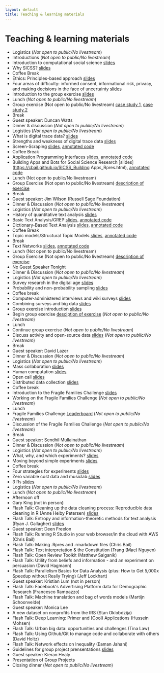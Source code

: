 ```yaml
---
layout: default
title: Teaching & learning materials
---
```


# Teaching & learning materials

- Logistics (*Not open to public/No livestream*)
- Introductions (*Not open to public/No livestream*)
- Introduction to computational social science [slides](https://github.com/compsocialscience/summer-institute/blob/master/2018/materials/day1-intro-ethics/02-intro-computational-social-science.pdf)
- Why SICSS? [slides](https://cbail.github.io/Why_SICSS.html)
- Coffee Break
- Ethics: Principles-based approach [slides](https://github.com/compsocialscience/summer-institute/blob/master/2018/materials/day1-intro-ethics/03-ethics.pdf)
- Four areas of difficulty: informed consent, informational risk, privacy, and making decisions in the face of uncertainty [slides](https://github.com/compsocialscience/summer-institute/blob/master/2018/materials/day1-intro-ethics/04-areas-of-difficulty.pdf)
- Introduction to the group exercise [slides](https://github.com/compsocialscience/summer-institute/blob/master/2018/materials/day1-intro-ethics/05-intro-group-exercise.pdf)
- Lunch (*Not open to public/No livestream*)
- Group exercise (Not open to public/No livestream) [case study 1](https://github.com/compsocialscience/summer-institute/blob/master/2018/materials/day1-intro-ethics/ethics_activity.pdf), [case study 2](https://bdes.datasociety.net/wp-content/uploads/2016/10/Patreon-Case-Study.pdf)
- Break
- Guest speaker: Duncan Watts
- Dinner & discussion (*Not open to public/No livestream*)
- Logistics (*Not open to public/No livestream*)
- What is digital trace data? [slides](https://cbail.github.io/SICSS_What_is_Digital_Trace.html)
- Strengths and weakness of digital trace data [slides](https://cbail.github.io/SICSS_strengths_weaknesses.html)
- Screen-Scraping [slides](https://cbail.github.io/SICSS_Screenscraping.html), [annotated code](https://cbail.github.io/SICSS_Screenscraping_in_R.html)
- Coffee Break
- Application Programming Interfaces [slides](https://cbail.github.io/SICSS_APIs.html), [annotated code](https://cbail.github.io/SICSS_APIs_markdown.html)
- Building Apps and Bots for Social Science Research [slides](https://cbail.github.io/SICSS_Building Apps_Rpres.html), [annotated code](https://cbail.github.io/SICSS_Building_Apps_and_Bots_for_Social_Science_Research.html)
- Lunch (Not open to public/No livestream)
- Group Exercise (Not open to public/No livestream) [description of exercise](https://cbail.github.io/SICSS_Group_Exercise_Day_2.html)
- Break
- Guest speaker: Jim Wilson (Russell Sage Foundation)
- Dinner & Discussion (*Not open to public/No livestream*)
- Logistics (*Not open to public/No livestream*)
- History of quantitative text analysis [slides](https://cbail.github.io/SICSS_History_Quantitative_Text.html)
- Basic Text Analysis/GREP [slides](https://cbail.github.io/SICSS_Basic_Text_Analysis_Slides.html), [annotated code](https://cbail.github.io/SICSS_Basic_Text_Analysis.html)
- Dictionary-Based Text Analysis [slides](https://cbail.github.io/SICSS_Dictionary_Based_Analysis_Slides.html), [annotated code](https://cbail.github.io/SICSS_Dictionary-Based_Text_Analysis.html)
- Coffee Break
- Topic models/Structural Topic Models [slides](https://cbail.github.io/TopicModelingRpres.html), [annotated code](https://cbail.github.io/SICSS_Topic_Modeling.html)
- Break
- Text Networks [slides](https://cbail.github.io/SICSS_Text_Networks_Rpres.html), [annotated code](https://cbail.github.io/SICSS_Text_Networks.html)
- Lunch (Not open to public/No livestream)
- Group Exercise (Not open to public/No livestream) [description of exercise](https://cbail.github.io/SICSS_Group_Exercise_Day_3.html)
- No Guest Speaker Tonight
- Dinner & Discussion (*Not open to public/No livestream*)
- Logistics (*Not open to public/No livestream*)
- Survey research in the digital age [slides](https://github.com/compsocialscience/summer-institute/blob/master/2018/materials/day4-surveys/01-survey-research-digital-age.pdf)
- Probability and non-probability sampling [slides](https://github.com/compsocialscience/summer-institute/blob/master/2018/materials/day4-surveys/02-nonprobability-sampling.pdf)
- Coffee break
- Computer-administered interviews and wiki surveys [slides](https://github.com/compsocialscience/summer-institute/blob/master/2018/materials/day4-surveys/03-computer-administered-interviews.pdf)
- Combining surveys and big data [slides](https://github.com/compsocialscience/summer-institute/blob/master/2018/materials/day4-surveys/04-combining-surveys-and-big-data.pdf)
- Group exercise introduction [slides](https://github.com/compsocialscience/summer-institute/blob/master/2018/materials/day4-surveys/05-intro-to-activity.pdf)
- Begin group exercise [desciption of exercise](https://github.com/compsocialscience/summer-institute/blob/master/2018/materials/day4-surveys/SICSS_survey_activity_2018.pdf) (*Not open to public/No livestream*)
- Lunch
- Continue group exercise (*Not open to public/No livestream*)
- Discuss activity and open-source data [slides](https://github.com/compsocialscience/summer-institute/blob/master/2018/materials/day4-surveys/06-intro-to-open-sourcing-data.pdf) (*Not open to public/No livestream*)
- Break
- Guest speaker: David Lazer
- Dinner & Discussion (*Not open to public/No livestream*)
- Logistics (*Not open to public/No livestream*)
- Mass collaboration [slides](https://github.com/compsocialscience/summer-institute/blob/master/2018/materials/day5-mass-collaboration/01-mass-collaboration.pdf)
- Human computation [slides](https://github.com/compsocialscience/summer-institute/blob/master/2018/materials/day5-mass-collaboration/02-human-computation.pdf)
- Open call [slides](https://github.com/compsocialscience/summer-institute/blob/master/2018/materials/day5-mass-collaboration/03-open-call.pdf)
- Distributed data collection [slides](https://github.com/compsocialscience/summer-institute/blob/master/2018/materials/day5-mass-collaboration/04-distributed-data-collection.pdf)
- Coffee break
- Introduction to the Fragile Families Challenge [slides](https://github.com/compsocialscience/summer-institute/blob/master/2018/materials/day5-mass-collaboration/05-ffchallenge_getting_started.pdf)
- Working on the Fragile Families Challenge (*Not open to public/No livestream*)
- Lunch
- Fragile Families Challenge [Leaderboard](https://codalab.fragilefamilieschallenge.org/competitions/23) (*Not open to public/No livestream*)
- Discussion of the Fragile Families Challenge (*Not open to public/No livestream*)
- Break
- Guest speaker: Sendhil Mullainathan
- Dinner & Discussion (*Not open to public/No livestream*)
- Logistics (*Not open to public/No livestream*)
- What, why, and which experiments? [slides](https://github.com/compsocialscience/summer-institute/blob/master/2018/materials/day6-experiments/01-what-why-which-experiments.pdf)
- Moving beyond simple experiments [slides](https://github.com/compsocialscience/summer-institute/blob/master/2018/materials/day6-experiments/02-moving-beyond-simple-experiments.pdf)
- Coffee break
- Four strategies for experiments [slides](https://github.com/compsocialscience/summer-institute/blob/master/2018/materials/day6-experiments/03-making-it-happen.pdf)
- Zero variable cost data and musiclab [slides](https://github.com/compsocialscience/summer-institute/blob/master/2018/materials/day6-experiments/04-zero-variable-cost.pdf)
- 3 Rs [slides](https://github.com/compsocialscience/summer-institute/blob/master/2018/materials/day6-experiments/05-three-rs.pdf)
- Logistics (*Not open to public/No livestream*)
- Lunch (*Not open to public/No livestream*)
- Afternoon off
- Gary King (not in person)
- Flash Talk: Cleaning up the data cleaning process: Reproducible data cleaning in R (Anne Helby Petersen) [slides](https://github.com/compsocialscience/summer-institute/tree/master/2018/materials/flash-talks/annehelbypetersen_datamaid_slides.pdf)
- Flash Talk: Entropy and information-theoretic methods for text analysis (Ryan J. Gallagher) [slides](https://github.com/compsocialscience/summer-institute/tree/master/2018/materials/flash-talks/2018-SICSS-InfoTheoryTextAnalysis-Gallagher.pdf)
- Guest speaker: Deen Freelon
- Flash Talk: Running R Studio in your web browser/in the cloud with AWS (Chris Bail)
- Flash Talk: Making .Rpres and .rmarkdown files (Chris Bail)
- Flash Talk: Text interpretation & the Constitution (Trang (Mae) Nguyen)
- Flash Talk: Open Review Toolkit (Matthew Salganik)
- Flash Talk: Utility from beliefs and information - and an experiment on persuasion (David Hagmann)
- Flash Talk: Parallelism Basics for Data Analysis (plus: How to Get 5,000x Speedup without Really Trying) (Jeff Lockhart)
- Guest speaker: Kristian Lum (not in person)
- Flash Talk: Facebook's Advertising Platform data for Demographic Research (Francesco Rampazzo)
- Flash Talk: Machine translation and bag of words models (Martijn Schoonvelde)
- Guest speaker: Monica Lee
- A new dataset on nonprofits from the IRS (Stan Oklobdzija)
- Flash Talk: Deep Learning: Primer and (Cool) Applications (Hussein Mohsen)
- Flash Talk: Urban big data: opportunities and challenges (Tina Law)
- Flash Talk: Using Github/Git to manage code and collaborate with others (David Holtz)
- Flash Talk: Network effects on Inequality (Eaman Jahani)
- Guidelines for group project prensentations [slides](https://github.com/compsocialscience/summer-institute/blob/master/2018/materials/logistics/group-project-presentations.pdf)
- Guest speaker: Kieran Healy
- Presentation of Group Projects
- Closing dinner (*Not open to public/No livestream*)
